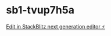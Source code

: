 # sb1-tvup7h5a

[Edit in StackBlitz next generation editor ⚡️](https://stackblitz.com/~/github.com/katasakoharuo/sb1-tvup7h5a)